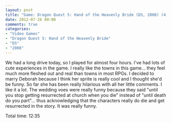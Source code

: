 ```yaml
---
layout: post
title: "Game: Dragon Quest 5: Hand of the Heavenly Bride (DS, 2008) (4)"
date: 2012-07-26 00:00
comments: true
categories:
- "Video Games"
- "Dragon Quest 5: Hand of the Heavenly Bride"
- "DS"
- "2008"
---
```


We had a long drive today, so I played for almost four hours. I've
had lots of cute experiences in the game. I really like the towns
in this game... they feel much more fleshed out and real than
towns in most RPGs. I decided to marry Deborah because I think her
sprite is really cool and I thought she'd be funny. So far she has
been really hilarious with all her little comments. I like it a
lot. The wedding voes were really funny because they said "until
you stop getting resurrected at church when you die" instead of
"until death do you part"... thus acknowledging that the
characters really do die and get resurrected in the story. It was
really funny.

Total time: 12:35
